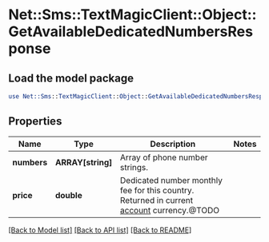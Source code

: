 # Net::Sms::TextMagicClient::Object::GetAvailableDedicatedNumbersResponse

## Load the model package
```perl
use Net::Sms::TextMagicClient::Object::GetAvailableDedicatedNumbersResponse;
```

## Properties
Name | Type | Description | Notes
------------ | ------------- | ------------- | -------------
**numbers** | **ARRAY[string]** | Array of phone number strings. | 
**price** | **double** | Dedicated number monthly fee for this country. Returned in current [account](/docs/api/account/) currency.@TODO | 

[[Back to Model list]](../README.md#documentation-for-models) [[Back to API list]](../README.md#documentation-for-api-endpoints) [[Back to README]](../README.md)


